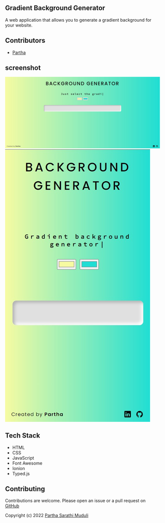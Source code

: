 ## Gradient Background Generator

A web application that allows you to generate a gradient background for your website.

## Contributors
- [Partha](https://github.com/partha7978/text-utils)


## screenshot
<img src="./image/main-page-readme.jpg">
<img src="./image/main-page-mobile-readme.jpg">

## Tech Stack
- HTML
- CSS
- JavaScript
- Font Awesome
- Ionion
- Typed.js

## Contributing
Contributions are welcome. Please open an issue or a pull request on [GitHub](https://github.com/partha7978/background-generator)


Copyright (c) 2022 <a href="https://parthasarathimuduli.netlify.app/" target="_self">Partha Sarathi Muduli</a>